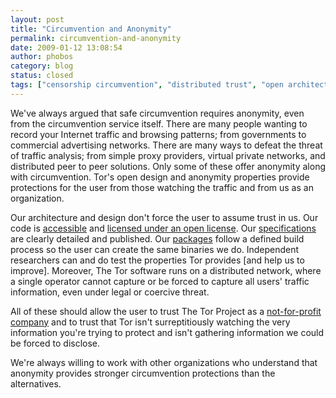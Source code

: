 ```yaml
---
layout: post
title: "Circumvention and Anonymity"
permalink: circumvention-and-anonymity
date: 2009-01-12 13:08:54
author: phobos
category: blog
status: closed
tags: ["censorship circumvention", "distributed trust", "open architecture", "open philosophy"]
---
```


We've always argued that safe circumvention requires anonymity, even from the circumvention service itself. There are many people wanting to record your Internet traffic and browsing patterns; from governments to commercial advertising networks. There are many ways to defeat the threat of traffic analysis; from simple proxy providers, virtual private networks, and distributed peer to peer solutions. Only some of these offer anonymity along with circumvention. Tor's open design and anonymity properties provide protections for the user from those watching the traffic and from us as an organization.

Our architecture and design don't force the user to assume trust in us. Our code is [accessible](https://gitweb.torproject.org/tor.git/) and [licensed under an open license](https://gitweb.torproject.org/tor.git/blob/HEAD:/LICENSE). Our [specifications](https://gitweb.torproject.org/torspec.git) are clearly detailed and published. Our [packages](https://www.torproject.org/download/download) follow a defined build process so the user can create the same binaries we do. Independent researchers can and do test the properties Tor provides [and help us to improve]. Moreover, The Tor software runs on a distributed network, where a single operator cannot capture or be forced to capture all users' traffic information, even under legal or coercive threat.

All of these should allow the user to trust The Tor Project as a [not-for-profit company](https://www.torproject.org/about/corepeople) and to trust that Tor isn't surreptitiously watching the very information you're trying to protect and isn't gathering information we could be forced to disclose.

We're always willing to work with other organizations who understand that anonymity provides stronger circumvention protections than the alternatives.
